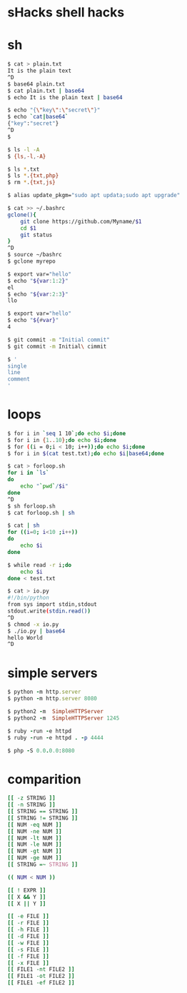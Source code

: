 # sHacks shell hacks

# sh

```bash
$ cat > plain.txt
It is the plain text
^D
$ base64 plain.txt
$ cat plain.txt | base64
$ echo It is the plain text | base64
```

```bash
$ echo "{\"key\":\"secret\"}"
$ echo `cat|base64`
{"key":"secret"}
^D
$ 
```

```bash
$ ls -l -A
$ {ls,-l,-A}
```
```bash
$ ls *.txt
$ ls *.{txt,php}
$ rm *.{txt,js}
```

```bash
$ alias update_pkgm="sudo apt updata;sudo apt upgrade"
```

```bash
$ cat >> ~/.bashrc
gclone(){
	git clone https://github.com/Myname/$1
	cd $1
	git status
}
^D
$ source ~/bashrc
$ gclone myrepo
```

```bash
$ export var="hello"
$ echo "${var:1:2}"
el
$ echo "${var:2:3}"
llo
```

```bash
$ export var="hello"
$ echo "${#var}"
4
```

```bash
$ git commit -m "Initial commit"
$ git commit -m Initial\ cimmit
```

```bash
$ '
single
line
comment
'
```

# loops
```bash
$ for i in `seq 1 10`;do echo $i;done
$ for i in {1..10};do echo $i;done
$ for ((i = 0;i < 10; i++));do echo $i;done
$ for i in $(cat test.txt);do echo $i|base64;done
```

```bash
$ cat > forloop.sh
for i in `ls`
do
	echo "`pwd`/$i"
done
^D
$ sh forloop.sh
$ cat forloop.sh | sh
```

```bash
$ cat | sh
for ((i=0; i<10 ;i++))
do
	echo $i
done
```

```bash
$ while read -r i;do
	echo $i
done < test.txt
```

```bash
$ cat > io.py
#!/bin/python
from sys import stdin,stdout
stdout.write(stdin.read())
^D
$ chmod -x io.py
$ ./io.py | base64
hello World
^D
```


# simple servers

```ruby
$ python -m http.server
$ python -m http.server 8080
```
```ruby
$ python2 -m  SimpleHTTPServer
$ python2 -m  SimpleHTTPServer 1245
```

```ruby
$ ruby -run -e httpd
$ ruby -run -e httpd . -p 4444
```

```ruby
$ php -S 0.0.0.0:8080
```

# comparition

```bash
[[ -z STRING ]]
[[ -n STRING ]]
[[ STRING == STRING ]]
[[ STRING != STRING ]]
[[ NUM -eq NUM ]]
[[ NUM -ne NUM ]]
[[ NUM -lt NUM ]]
[[ NUM -le NUM ]]
[[ NUM -gt NUM ]]
[[ NUM -ge NUM ]]
[[ STRING =~ STRING ]]

(( NUM < NUM ))

[[ ! EXPR ]]
[[ X && Y ]]
[[ X || Y ]]

[[ -e FILE ]]  
[[ -r FILE ]]  
[[ -h FILE ]]  
[[ -d FILE ]]  
[[ -w FILE ]]  
[[ -s FILE ]]
[[ -f FILE ]]  
[[ -x FILE ]]  
[[ FILE1 -nt FILE2 ]]
[[ FILE1 -ot FILE2 ]]
[[ FILE1 -ef FILE2 ]]
```
